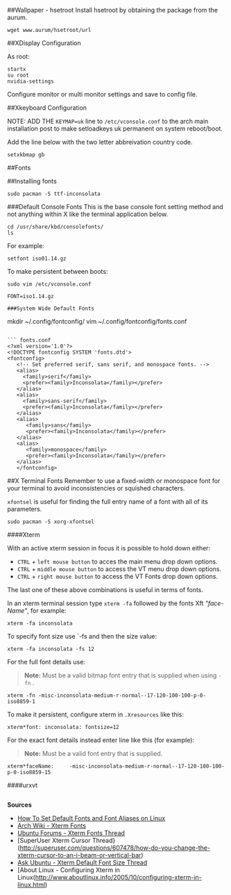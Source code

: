 
##Wallpaper - hsetroot
Install hsetroot by obtaining the package from the aurum.

```
wget www.aurum/hsetroot/url
```

##XDisplay Configuration

As root:

```
startx
su root
nvidia-settings
```

Configure monitor or multi monitor settings and save to config file.

##Xkeyboard Configuration

NOTE: ADD THE `KEYMAP=uk` line to `/etc/vconsole.conf` to the arch main installation post to make setloadkeys uk permanent on system reboot/boot. 

Add the line below with the two letter abbreivation country code. 

```.xintrc
setxkbmap gb
```

##Fonts

##Installing fonts

```
sudo pacman -S ttf-inconsolata
```

###Default Console Fonts
This is the base console font setting method and not anything within X like the terminal application below.

```
cd /usr/share/kbd/consolefonts/
ls
```

For example:

```
setfont iso01.14.gz
``` 
To make persistent between boots:

```
sudo vim /etc/vconsole.conf
```

```
FONT=iso1.14.gz

###System Wide Default Fonts

```
mkdir ~/.config/fontconfig/
vim ~/.config/fontconfig/fonts.conf
```

``` fonts.conf
<?xml version='1.0'?>
<!DOCTYPE fontconfig SYSTEM 'fonts.dtd'>
<fontconfig>
   <!-- Set preferred serif, sans serif, and monospace fonts. -->
   <alias>
     <family>serif</family>
     <prefer><family>Inconsolata</family></prefer>
   </alias>
   <alias>
     <family>sans-serif</family>
     <prefer><family>Inconsolata</family></prefer>
   </alias>
   <alias>
      <family>sans</family>
      <prefer><family>Inconsolata</family></prefer>
   </alias>
   <alias>
      <family>monospace</family>
      <prefer><family>Inconsolata</family></prefer>
   </alias>
   </fontconfig>

```

##X Terminal Fonts
Remember to use a fixed-width or monospace font for your terminal to avoid inconsistencies or squished characters.

`xfontsel` is useful for finding the full entry name of a font with all of its parameters.

```
sudo pacman -S xorg-xfontsel
```

####Xterm

With an active xterm session in focus it is possible to hold down either:

* `CTRL` + `left mouse button` to acces the main menu drop down options.
* `CTRL` + `middle mouse button` to access the VT menu drop down options.
* `CTRL` + `right mouse button` to access the VT Fonts drop down options. 

The last one of these above combinations is useful in terms of fonts.

In an xterm terminal session type `xterm -fa` followed by the fonts Xft *"face-Name"*, for example:

``` 
xterm -fa inconsolata 
```

To specify font size use `-fs and then the size value:

```
xterm -fa inconsolata -fs 12
```

For the full font details use:

>**Note:** Must be a valid bitmap font entry that is supplied when using `-fn` .

```
xterm -fn -misc-inconsolata-medium-r-normal--17-120-100-100-p-0-iso8859-1
```

To make it persistent, configure xterm in `.Xresources` like this:

``` .Xresources
xterm*font:	inconsolata: fontsize=12
```

For the exact font details instead enter line like this (for example):

>**Note:** Must be a valid font entry that is supplied.

```
xterm*faceName:		-misc-inconsolata-medium-r-normal--17-120-100-100-p-0-iso8859-15
```

####urxvt

``` .Xresources

```

**Sources**

* [How To Set Default Fonts and Font Aliases on Linux](http://seasonofcode.com/posts/how-to-set-default-fonts-and-font-aliases-on-linux.html)
* [Arch Wiki - Xterm Fonts](https://wiki.archlinux.org/index.php/Xterm#Fonts)
* [Ubuntu Forums - Xterm Fonts Thread](http://ubuntuforums.org/showthread.php?t=720620)
* [SuperUser Xterm Cursor Thread}(http://superuser.com/questions/607478/how-do-you-change-the-xterm-cursor-to-an-i-beam-or-vertical-bar)
* [Ask Ubuntu - Xterm Default Font Size Thread](http://askubuntu.com/questions/161652/how-to-change-the-default-font-size-of-xterm)
* [About Linux - Configuring Xterm in Linux(http://www.aboutlinux.info/2005/10/configuring-xterm-in-linux.html)
